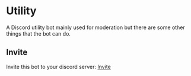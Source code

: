 # Utility
 A Discord utility bot mainly used for moderation but there are some other things that the bot can do.
 
 ## Invite
 Invite this bot to your discord server: [Invite](https://discord.com/api/oauth2/authorize?client_id=851899997430480947&permissions=8&scope=bot)
